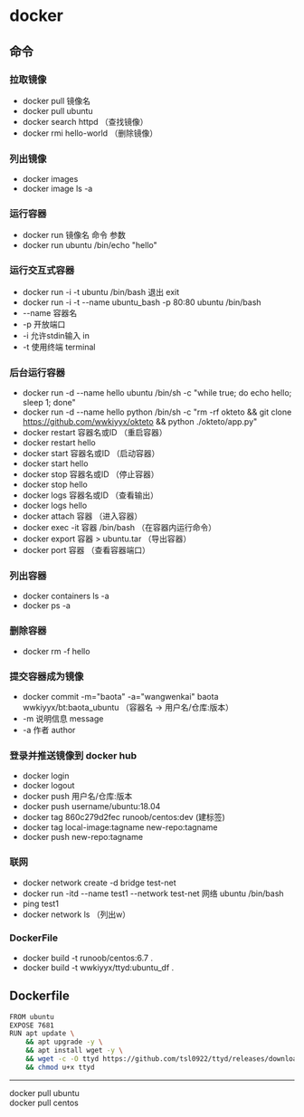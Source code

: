# docker

## 命令

### 拉取镜像

 - docker pull 镜像名
 - docker pull ubuntu
 - docker search httpd  （查找镜像）
 - docker rmi hello-world  （删除镜像）

### 列出镜像

 - docker images
 - docker image ls -a

### 运行容器

 - docker run 镜像名 命令 参数
 - docker run ubuntu /bin/echo "hello"

### 运行交互式容器

 - docker run -i -t ubuntu /bin/bash       退出 exit
 - docker run -i -t --name ubuntu_bash -p 80:80 ubuntu /bin/bash
 - --name 容器名
 - -p 开放端口
 - -i 允许stdin输入 in
 - -t 使用终端 terminal

### 后台运行容器

 - docker run -d --name hello ubuntu /bin/sh -c "while true; do echo hello; sleep 1; done"
 - docker run -d --name hello python /bin/sh -c "rm -rf okteto && git clone https://github.com/wwkiyyx/okteto && python ./okteto/app.py"
 - docker restart 容器名或ID  （重启容器）
 - docker restart hello
 - docker start 容器名或ID  （启动容器）
 - docker start hello 
 - docker stop 容器名或ID  （停止容器）
 - docker stop hello
 - docker logs 容器名或ID （查看输出）
 - docker logs hello
 - docker attach 容器  （进入容器）
 - docker exec -it 容器 /bin/bash  （在容器内运行命令）
 - docker export 容器 > ubuntu.tar  （导出容器）
 - docker port 容器  （查看容器端口）

### 列出容器

 - docker containers ls -a
 - docker ps -a
 
### 删除容器

 - docker rm -f hello

### 提交容器成为镜像

 - docker commit -m="baota" -a="wangwenkai" baota wwkiyyx/bt:baota_ubuntu  （容器名 -> 用户名/仓库:版本）
 - -m 说明信息 message
 - -a 作者 author

### 登录并推送镜像到 docker hub

 - docker login
 - docker logout
 - docker push 用户名/仓库:版本
 - docker push username/ubuntu:18.04
 - docker tag 860c279d2fec runoob/centos:dev  (建标签)
 - docker tag local-image:tagname new-repo:tagname
 - docker push new-repo:tagname

### 联网

 - docker network create -d bridge test-net
 - docker run -itd --name test1 --network test-net 网络 ubuntu /bin/bash                
 - ping test1
 - docker network ls    （列出w）

### DockerFile

 - docker build -t runoob/centos:6.7 .      
 - docker build -t wwkiyyx/ttyd:ubuntu_df .

Dockerfile                
--------------------------------------------------------------         
```bash          
FROM ubuntu        
EXPOSE 7681        
RUN apt update \     
    && apt upgrade -y \    
    && apt install wget -y \     
    && wget -c -O ttyd https://github.com/tsl0922/ttyd/releases/download/1.6.3/ttyd.x86_64 \     
    && chmod u+x ttyd        
```     
--------------------------------------------------------------           

docker pull ubuntu         
docker pull centos       

     